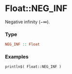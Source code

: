 # Float::NEG\_INF

Negative infinity (−∞).

### Type
```haskell
NEG_INF :: Float
```

### Examples
```diatom
println$( Float::NEG_INF )
```

